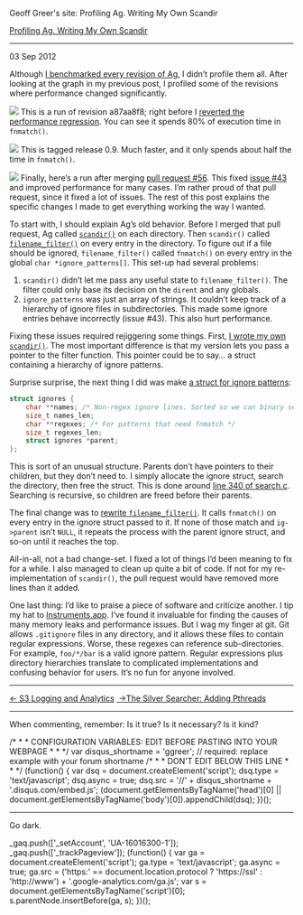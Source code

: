 Geoff Greer's site: Profiling Ag. Writing My Own Scandir

[Profiling Ag. Writing My Own Scandir](http:Geoff.Greer.fm/2012/09/03/profiling-ag-writing-my-own-scandir/)

---

03 Sep 2012

Although [I benchmarked every revision of Ag](http:Geoff.Greer.fm/2012/08/25/the-silver-searcher-benchmarking-revisions/), I didn’t profile them all. After looking at the graph in my previous post, I profiled some of the revisions where performance changed significantly.

[![](https://geoff.greer.fm/images/ag_profile_a87aa8f822d9029243423ef0725ec03ca347141b.png)](https://geoff.greer.fm/images/ag_profile_a87aa8f822d9029243423ef0725ec03ca347141b.png) This is a run of revision a87aa8f8; right before I [reverted the performance regression](https://github.com/ggreer/the_silver_searcher/commit/e344ca087099431c1bcf733b3ae28316f6932683). You can see it spends 80% of execution time in `fnmatch()`.

[![](https://geoff.greer.fm/images/ag_profile_0.9.png)](https://geoff.greer.fm/images/ag_profile_0.9.png) This is tagged release 0.9. Much faster, and it only spends about half the time in `fnmatch()`.

[![](https://geoff.greer.fm/images/ag_profile_ag_scandir.png)](https://geoff.greer.fm/images/ag_profile_ag_scandir.png) Finally, here’s a run after merging [pull request #56](https://github.com/ggreer/the_silver_searcher/pull/56). This fixed [issue #43](https://github.com/ggreer/the_silver_searcher/issues/43) and improved performance for many cases. I’m rather proud of that pull request, since it fixed a lot of issues. The rest of this post explains the specific changes I made to get everything working the way I wanted.

To start with, I should explain Ag’s old behavior. Before I merged that pull request, Ag called [`scandir()`](https://developer.apple.com/library/mac/documentation/Darwin/Reference/ManPages/man3/scandir.3.html) on each directory. Then `scandir()` called [`filename_filter()`](https://github.com/ggreer/the_silver_searcher/blob/3deff34b45fa7e41bb9d7219029d8126c201bda5/src/ignore.c#L204) on every entry in the directory. To figure out if a file should be ignored, `filename_filter()` called `fnmatch()` on every entry in the global `char *ignore_patterns[]`. This set-up had several problems:

1.  `scandir()` didn’t let me pass any useful state to `filename_filter()`. The filter could only base its decision on the `dirent` and any globals.
2.  `ignore_patterns` was just an array of strings. It couldn’t keep track of a hierarchy of ignore files in subdirectories. This made some ignore entries behave incorrectly (issue #43). This also hurt performance.

Fixing these issues required rejiggering some things. First, [I wrote my own `scandir()`](https://github.com/ggreer/the_silver_searcher/blob/3deff34b45fa7e41bb9d7219029d8126c201bda5/src/scandir.c#L7). The most important difference is that my version lets you pass a pointer to the filter function. This pointer could be to say… a struct containing a hierarchy of ignore patterns.

Surprise surprise, the next thing I did was make [a struct for ignore patterns](https://github.com/ggreer/the_silver_searcher/blob/3deff34b45fa7e41bb9d7219029d8126c201bda5/src/ignore.h#L11):

```c
struct ignores {
    char **names; /* Non-regex ignore lines. Sorted so we can binary search them. */
    size_t names_len;
    char **regexes; /* For patterns that need fnmatch */
    size_t regexes_len;
    struct ignores *parent;
};
```

This is sort of an unusual structure. Parents don’t have pointers to their children, but they don’t need to. I simply allocate the ignore struct, search the directory, then free the struct. This is done around [line 340 of search.c](https://github.com/ggreer/the_silver_searcher/blob/3deff34b45fa7e41bb9d7219029d8126c201bda5/src/search.c#L341). Searching is recursive, so children are freed before their parents.

The final change was to [rewrite `filename_filter()`](https://github.com/ggreer/the_silver_searcher/blob/3deff34b45fa7e41bb9d7219029d8126c201bda5/src/ignore.c#L204). It calls `fnmatch()` on every entry in the ignore struct passed to it. If none of those match and `ig->parent` isn’t `NULL`, it repeats the process with the parent ignore struct, and so-on until it reaches the top.

All-in-all, not a bad change-set. I fixed a lot of things I’d been meaning to fix for a while. I also managed to clean up quite a bit of code. If not for my re-implementation of `scandir()`, the pull request would have removed more lines than it added.

One last thing: I’d like to praise a piece of software and criticize another. I tip my hat to [Instruments.app](http://developer.apple.com/documentation/DeveloperTools/Conceptual/InstrumentsUserGuide/Introduction/Introduction.html). I’ve found it invaluable for finding the causes of many memory leaks and performance issues. But I wag my finger at git. Git allows `.gitignore` files in any directory, and it allows these files to contain regular expressions. Worse, these regexes can reference sub-directories. For example, `foo/*/bar` is a valid ignore pattern. Regular expressions plus directory hierarchies translate to complicated implementations and confusing behavior for users. It’s no fun for anyone involved.

---

[← S3 Logging and Analytics](http:Geoff.Greer.fm/2012/08/28/s3-logging-and-analytics/) [ →The Silver Searcher: Adding Pthreads](http:Geoff.Greer.fm/2012/09/07/the-silver-searcher-adding-pthreads/)

---

When commenting, remember: Is it true? Is it necessary? Is it kind?

/\* \* \* CONFIGURATION VARIABLES: EDIT BEFORE PASTING INTO YOUR WEBPAGE \* \* \*/ var disqus_shortname = 'ggreer'; // required: replace example with your forum shortname /\* \* \* DON'T EDIT BELOW THIS LINE \* \* \*/ (function() { var dsq = document.createElement('script'); dsq.type = 'text/javascript'; dsq.async = true; dsq.src = '//' + disqus_shortname + '.disqus.com/embed.js'; (document.getElementsByTagName('head')\[0\] || document.getElementsByTagName('body')\[0\]).appendChild(dsq); })();

---

Go dark.

\_gaq.push(\['\_setAccount', 'UA-16016300-1'\]); \_gaq.push(\['\_trackPageview'\]); (function() { var ga = document.createElement('script'); ga.type = 'text/javascript'; ga.async = true; ga.src = ('https:' == document.location.protocol ? 'https://ssl' : 'http://www') + '.google-analytics.com/ga.js'; var s = document.getElementsByTagName('script')\[0\]; s.parentNode.insertBefore(ga, s); })();
